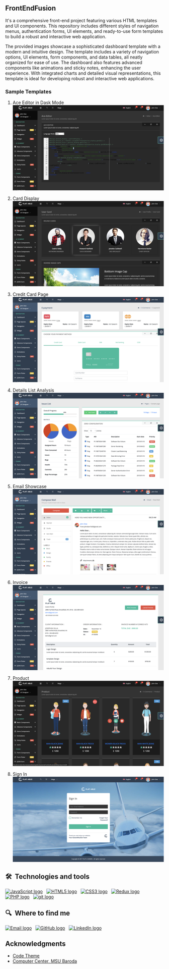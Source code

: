## FrontEndFusion

It's a comprehensive front-end project featuring various HTML templates and UI components. This repository includes different styles of navigation menus, authentication forms, UI elements, and ready-to-use form templates to build a robust and interactive web application. 

The provided images showcase a sophisticated dashboard template with a modern and intuitive design. The template includes a variety of navigation options, UI elements, form components, and data tables, all neatly organized for ease of use. The dashboard also features advanced components like animations and sticky notes, enhancing the user experience. With integrated charts and detailed visual representations, this template is ideal for developing robust and interactive web applications.
 
### Sample Templates

1) Ace Editor in Dask Mode  
  ![Main Scene](samples/ace%20editor.png)

2) Card Display
  ![Main Scene](samples/card%20display.png)

3) Credit Card Page
  ![Main Scene](samples/credit%20card%20page.png)

4) Details List Analysis
   ![Main Scene](samples/detail%20list%20analysis%20page.png)
   
5) Email Showcase
   ![Main Scene](samples/email%20showcase%20page.png)
   
6) Invoice
    ![Main Scene](samples/invoice%20page.png)
    
7) Product
    ![Main Scene](samples/product%20page.png)
    
8) Sign In
    ![Main Scene](samples/sign%20in%20page.png)
      
## 🛠  Technologies and tools

<a name="learning-now"></a>

[<img src="https://img.shields.io/badge/JavaScript-282C34?logo=javascript&logoColor=F7DF1E" alt="JavaScript logo" title="JavaScript" height="25" />][tech_tools_anchor]
&nbsp;
[<img src="https://img.shields.io/badge/HTML5-282C34?logo=html5&logoColor=E34F26" alt="HTML5 logo" title="HTML5" height="25" />][tech_tools_anchor]
&nbsp;
[<img src="https://img.shields.io/badge/CSS3-282C34?logo=css3&logoColor=1572B6" alt="CSS3 logo" title="CSS3" height="25" />][tech_tools_anchor]
&nbsp;
[<img src="https://img.shields.io/badge/Redux-282C34?logo=redux&logoColor=764ABC" alt="Redux logo" title="Redux" height="25" />][tech_tools_anchor]
&nbsp;
[<img src="https://img.shields.io/badge/PHP-282C34?logo=php&logoColor=fcfcfc" alt="PHP logo" title="PHP" height="25" />][tech_tools_anchor]
&nbsp;
[<img src="https://img.shields.io/badge/git-282C34?logo=git&logoColor=F05032" alt="git logo" title="git" height="25" />][tech_tools_anchor]


<a name="learning-next"></a>

## 🔍  Where to find me

[<img src="https://img.shields.io/badge/PortFolio-282C34?logo=webtrees&logoColor=e8c868" alt="Email logo" title="Email" height="25" />](https://darshkumar-portfolio.web.app/)
&nbsp;
[<img src="https://img.shields.io/badge/GitHub-282C34?logo=github&logoColor=00000" alt="GitHub logo" title="GitHub" height="25" />](https://github.com/darshjasani)
&nbsp;
[<img src="https://img.shields.io/badge/LinkedIn-282C34?logo=linkedin&logoColor=0077B5" alt="LinkedIn logo" title="LinkedIn" height="25" />](https://www.linkedin.com/in/darsh-jasani)

## Acknowledgments 

- [Code Theme](https://codethemes.io/)
- [Computer Center, MSU Baroda](https://msubaroda.ac.in/)

[tech_tools_anchor]: #bonjour--
[learning_now_anchor]: #learning-now
[learning_next_anchor]: #learning-next
